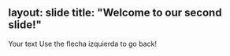 layout: slide
title: "Welcome to our second slide!"
---
Your text
Use the flecha izquierda to go back!
